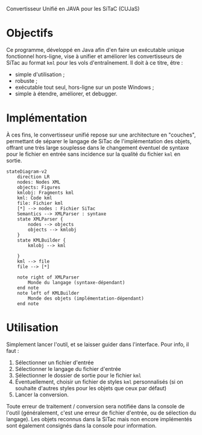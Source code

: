 Convertisseur Unifié en JAVA pour les SiTaC (CUJaS)

# Objectifs
Ce programme, développé en Java afin d'en faire un exécutable unique fonctionnel hors-ligne, vise à unifier et améliorer les convertisseurs de SiTac au format `kml` pour les vols d'entraînement.
Il doit à ce titre, être :
- simple d'utilisation ;
- robuste ;
- exécutable tout seul, hors-ligne sur un poste Windows ;
- simple à étendre, améliorer, et debugger.

# Implémentation
À ces fins, le convertisseur unifié repose sur une architecture en "couches", permettant de séparer le langage de SiTac de l'implémentation des objets, offrant une très large souplesse dans le changement éventuel de syntaxe pour le fichier en entrée sans incidence sur la qualité du fichier `kml` en sortie.

```mermaid
stateDiagram-v2
    direction LR
    nodes: Nodes XML
    objects: Figures
    kmlobj: Fragments kml
    kml: Code kml
    file: Fichier kml
    [*] --> nodes : Fichier SiTac
    Semantics --> XMLParser : syntaxe
    state XMLParser {
        nodes --> objects
        objects --> kmlobj
    }
    state KMLBuilder {
        kmlobj --> kml
        
    }
    kml --> file
    file --> [*]
    
    note right of XMLParser
        Monde du langage (syntaxe-dépendant)
    end note
    note left of KMLBuilder
        Monde des objets (implémentation-dépendant)
    end note
```


# Utilisation
Simplement lancer l'outil, et se laisser guider dans l'interface. Pour info, il faut :
1. Sélectionner un fichier d'entrée
2. Sélectionner le langage du fichier d'entrée
3. Sélectionner le dossier de sortie pour le fichier `kml`
4. Éventuellement, choisir un fichier de styles `kml` personnalisés (si on souhaite d'autres styles pour les objets que ceux par défaut)
5. Lancer la conversion.

Toute erreur de traitement / conversion sera notifiée dans la console de l'outil (généralement, c'est une erreur de fichier d'entrée, ou de sélection du langage).
Les objets reconnus dans la SiTac mais non encore implémentés sont également consignés dans la console pour information.
